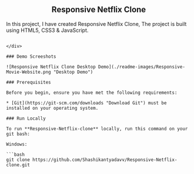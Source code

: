 

  <h2 align="center">Responsive Netflix Clone</h2>

  In this project, I have created Responsive Netflix Clone, The project is built using HTML5, CSS3 & JavaScript.

  
  ```

</div>

### Demo Screeshots

![Responsive Netflix Clone Desktop Demo](./readme-images/Responsive-Movie-Website.png "Desktop Demo")

### Prerequisites

Before you begin, ensure you have met the following requirements:

* [Git](https://git-scm.com/downloads "Download Git") must be installed on your operating system.

### Run Locally

To run **Responsive-Netflix-clone** locally, run this command on your git bash:

Windows:

```bash
git clone https://github.com/Shashikantyadavv/Responsive-Netflix-clone.git
```



